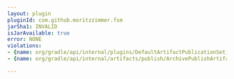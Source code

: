 ```yaml
---
layout: plugin
pluginId: com.github.moritzzimmer.fsm
jarSha1: INVALID
isJarAvailable: true
error: NONE
violations:
- {name: org/gradle/api/internal/plugins/DefaultArtifactPublicationSet, type: internal-api-usage}
- {name: org/gradle/api/internal/artifacts/publish/ArchivePublishArtifact, type: internal-api-usage}

---
```

